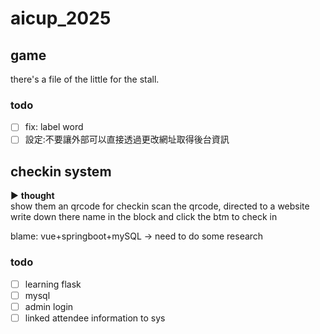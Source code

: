 # aicup_2025
## game
there's a file of the little for the stall. 
### todo 
- [ ] fix: label word
- [ ] 設定:不要讓外部可以直接透過更改網址取得後台資訊

## checkin system
▶ **thought**  
show them an qrcode for checkin 
scan the qrcode, directed to a website
write down there name in the block and click the btm to check in

blame: vue+springboot+mySQL -> need to do some research 

### todo
- [ ] learning flask
- [ ] mysql
- [ ] admin login
- [ ] linked attendee information to sys
